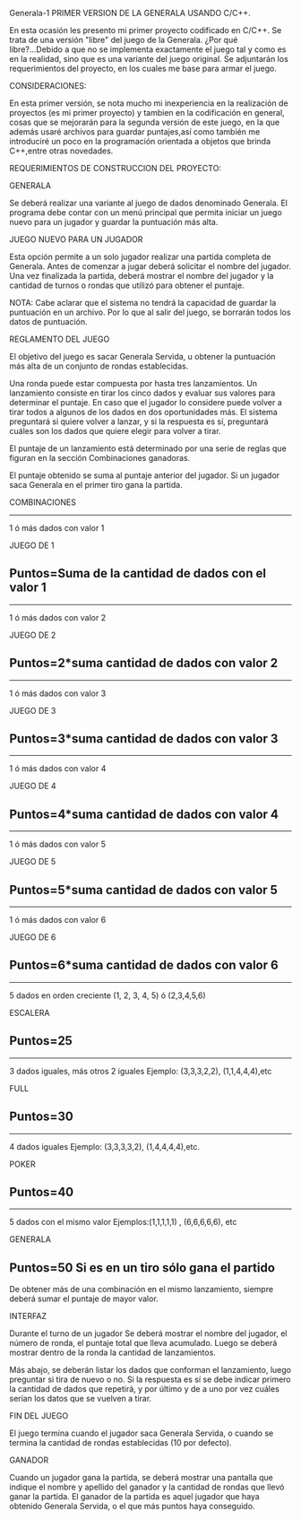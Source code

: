Generala-1
PRIMER VERSION DE LA GENERALA USANDO C/C++.

En esta ocasión les presento mi primer proyecto codificado en C/C++. Se trata de una versión "libre" del juego de la Generala. ¿Por qué libre?...Debido a que no se implementa exactamente el juego tal y como es en la realidad, sino que es una variante del juego original. Se adjuntarán los requerimientos del proyecto, en los cuales me base para armar el juego.

CONSIDERACIONES:

En esta primer versión, se nota mucho mi inexperiencia en la realización de proyectos (es mi primer proyecto) y tambien en la codificación en general, cosas que se mejorarán para la segunda versión de este juego, en la que además usaré archivos para guardar puntajes,así como también me introduciré un poco en la programación orientada a objetos que brinda C++,entre otras novedades.

REQUERIMIENTOS DE CONSTRUCCION DEL PROYECTO:

GENERALA

Se deberá realizar una variante al juego de dados denominado Generala. El programa debe contar con un menú principal que permita iniciar un juego nuevo para un jugador y guardar la puntuación más alta.

JUEGO NUEVO PARA UN JUGADOR

Esta opción permite a un solo jugador realizar una partida completa de Generala. Antes de comenzar a jugar deberá solicitar el nombre del jugador. Una vez finalizada la partida, deberá mostrar el nombre del jugador y la cantidad de turnos o rondas que utilizó para obtener el puntaje.

NOTA: Cabe aclarar que el sistema no tendrá la capacidad de guardar la puntuación en un archivo. Por lo que al salir del juego, se borrarán todos los datos de puntuación.

REGLAMENTO DEL JUEGO

El objetivo del juego es sacar Generala Servida, u obtener la puntuación más alta de un conjunto de rondas establecidas.

Una ronda puede estar compuesta por hasta tres lanzamientos. Un lanzamiento consiste en tirar los cinco dados y evaluar sus valores para determinar el puntaje. En caso que el jugador lo considere puede volver a tirar todos a algunos de los dados en dos oportunidades más. El sistema preguntará si quiere volver a lanzar, y si la respuesta es sí, preguntará cuáles son los dados que quiere elegir para volver a tirar.

El puntaje de un lanzamiento está determinado por una serie de reglas que figuran en la sección Combinaciones ganadoras.

El puntaje obtenido se suma al puntaje anterior del jugador. Si un jugador saca Generala en el primer tiro gana la partida.

COMBINACIONES


---------------------------------------------------
1 ó más dados con valor 1

JUEGO DE 1

Puntos=Suma de la cantidad de dados con el valor 1
---------------------------------------------------


---------------------------------------------------
1 ó más dados con valor 2

JUEGO DE 2

Puntos=2*suma cantidad de dados con valor 2
---------------------------------------------------


---------------------------------------------------
1 ó más dados con valor 3

JUEGO DE 3

Puntos=3*suma cantidad de dados con valor 3
---------------------------------------------------


---------------------------------------------------
1 ó más dados con valor 4

JUEGO DE 4

Puntos=4*suma cantidad de dados con valor 4
---------------------------------------------------


---------------------------------------------------
1 ó más dados con valor 5

JUEGO DE 5

Puntos=5*suma cantidad de dados con valor 5
---------------------------------------------------


---------------------------------------------------
1 ó más dados con valor 6

JUEGO DE 6

Puntos=6*suma cantidad de dados con valor 6
---------------------------------------------------


---------------------------------------------------
5 dados en orden creciente (1, 2, 3, 4, 5) ó (2,3,4,5,6)

ESCALERA

Puntos=25
---------------------------------------------------


---------------------------------------------------
3 dados iguales, más otros 2 iguales
Ejemplo: (3,3,3,2,2), (1,1,4,4,4),etc 

FULL

Puntos=30
---------------------------------------------------


---------------------------------------------------
4 dados iguales
Ejemplo: (3,3,3,3,2), (1,4,4,4,4),etc. 

POKER

Puntos=40
---------------------------------------------------


---------------------------------------------------
5 dados con el mismo valor
Ejemplos:(1,1,1,1,1) , (6,6,6,6,6), etc

GENERALA

Puntos=50 Si es en un tiro sólo gana el partido
---------------------------------------------------

De obtener más de una combinación en el mismo lanzamiento, siempre deberá sumar el puntaje de mayor valor.



INTERFAZ

Durante el turno de un jugador Se deberá mostrar el nombre del jugador, el número de ronda, el puntaje total que lleva acumulado. Luego se deberá mostrar dentro de la ronda la cantidad de lanzamientos.

Más abajo, se deberán listar los dados que conforman el lanzamiento, luego preguntar si tira de nuevo o no. Si la respuesta es sí se debe indicar primero la cantidad de dados que repetirá, y por último y de a uno por vez cuáles serían los datos que se vuelven a tirar.

FIN DEL JUEGO

El juego termina cuando el jugador saca Generala Servida, o cuando se termina la cantidad de rondas establecidas (10 por defecto).

GANADOR

Cuando un jugador gana la partida, se deberá mostrar una pantalla que indique el nombre y apellido del ganador y la cantidad de rondas que llevó ganar la partida. El ganador de la partida es aquel jugador que haya obtenido Generala Servida, o el que más puntos haya conseguido.
